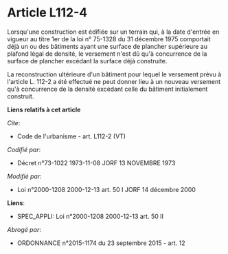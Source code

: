 # Article L112-4

Lorsqu'une construction est édifiée sur un terrain qui, à la date d'entrée en vigueur au titre 1er de la loi n° 75-1328 du 31
décembre 1975 comportait déjà un ou des bâtiments ayant une surface de plancher supérieure au plafond légal de densité, le
versement n'est dû qu'à concurrence de la surface de plancher excédant la surface déjà construite. 

La reconstruction ultérieure d'un bâtiment pour lequel le versement prévu à l'article L. 112-2 a été effectué ne peut donner
lieu à un nouveau versement qu'à concurrence de la densité excédant celle du bâtiment initialement construit.

**Liens relatifs à cet article**

_Cite_:

  - Code de l'urbanisme - art. L112-2 (VT)

_Codifié par_:

  - Décret n°73-1022 1973-11-08 JORF 13 NOVEMBRE 1973

_Modifié par_:

  - Loi n°2000-1208 2000-12-13 art. 50 I JORF 14 décembre 2000

**Liens**:

  - SPEC_APPLI: Loi n°2000-1208 2000-12-13 art. 50 II

_Abrogé par_:

  - ORDONNANCE n°2015-1174 du 23 septembre 2015 - art. 12
